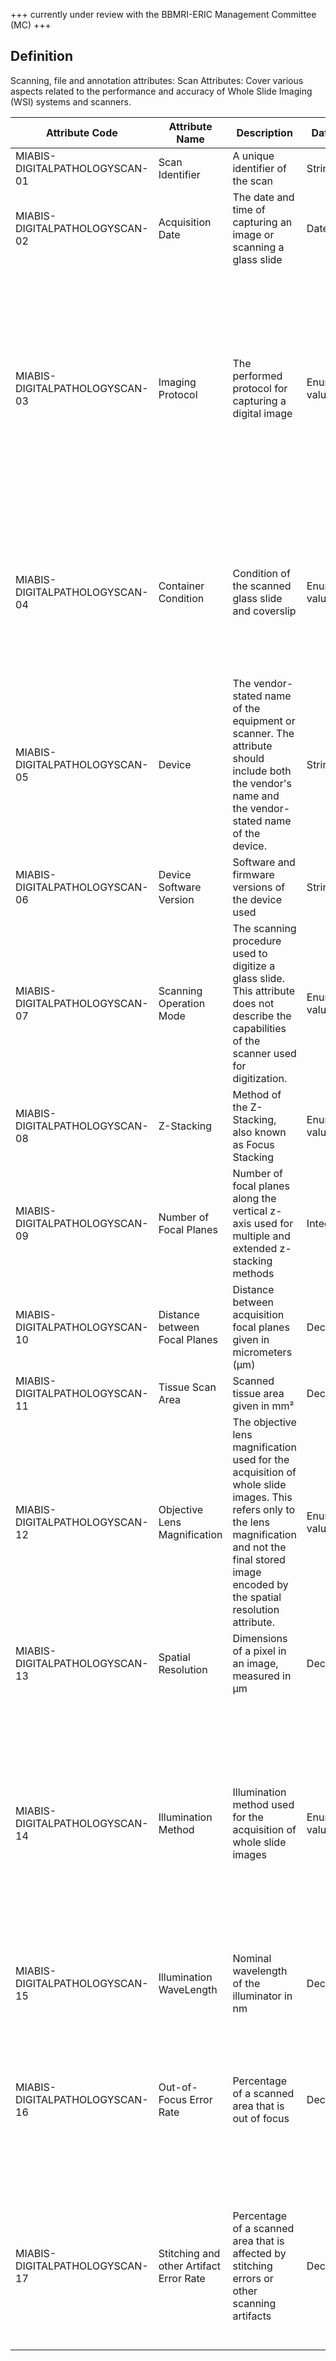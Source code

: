 +++ currently under review with the BBMRI-ERIC Management Committee (MC) +++

## Definition

Scanning, file and annotation attributes: 
Scan Attributes: Cover various aspects related to the performance and accuracy of Whole Slide Imaging (WSI) systems and scanners.

| Attribute Code                 | Attribute Name                          | Description                                                                                                                                                                                             | Data type         | Allowed values                                                                                                                                                                                                                                                    | Constraints                                                                                                 | Cardinality |
| ------------------------------ | --------------------------------------- | ------------------------------------------------------------------------------------------------------------------------------------------------------------------------------------------------------- | ----------------- | ----------------------------------------------------------------------------------------------------------------------------------------------------------------------------------------------------------------------------------------------------------------- | ----------------------------------------------------------------------------------------------------------- | ----------- |
| MIABIS-DIGITALPATHOLOGYSCAN-01 | Scan Identifier                         | A unique identifier of the scan                                                                                                                                                                         | String            | An ID as a free-text string                                                                                                                                                                                                                                       | none                                                                                                           | 0:1         |
| MIABIS-DIGITALPATHOLOGYSCAN-02 | Acquisition Date                        | The date and time of capturing an image or scanning a glass slide                                                                                                                                       | Date              | DATETIME values in ' YYYY-MM-DD hh:mm:ss ' format                                                                                                                                                                                                                 | Datetime format must be according to ISO 8601.                                                              | 0:1         |
| MIABIS-DIGITALPATHOLOGYSCAN-03 | Imaging Protocol                        | The performed protocol for capturing a digital image                                                                                                                                                    | Enumerated values | whole Slide Imaging, slide Microscopy, WSI40XRGB, WSI20XRGB, gross Specimen Imaging, peri-operative Photographic Imaging, other (the value is known but cannot be classified into any of the predefined categories) NULL (the value is unknown)                   | none                                                                                                           | 1:1         |
| MIABIS-DIGITALPATHOLOGYSCAN-04 | Container Condition                     | Condition of the scanned glass slide and coverslip                                                                                                                                                      | Enumerated values | Good, Acceptable, Unacceptable, Subject To Interpretation (The data provider is uncertain whether the container condition is acceptable or unacceptable)                                                                                                          | none                                                                                                           | 0:1         |
| MIABIS-DIGITALPATHOLOGYSCAN-05 | Device                                  | The vendor-stated name of the equipment or scanner. The attribute should include both the vendor's name and the vendor-stated name of the device.                                                       | String            | The vendor-stated name of the equipment or scanner.                                                                                                                                                                                                               | The attribute should include both the vendor's name and the vendor-stated name of the device.               | 1:1         |
| MIABIS-DIGITALPATHOLOGYSCAN-06 | Device Software Version                 | Software and firmware versions of the device used                                                                                                                                                       | String            |                                                                                                                                                                                                                                                                   | none                                                                                                           | 0:1         |
| MIABIS-DIGITALPATHOLOGYSCAN-07 | Scanning Operation Mode                 | The scanning procedure used to digitize a glass slide. This attribute does not describe the capabilities of the scanner used for digitization.                                                          | Enumerated values | Automatic, Semi-automatic, Manual                                                                                                                                                                                                                                 | none                                                                                                           | 0:1         |
| MIABIS-DIGITALPATHOLOGYSCAN-08 | Z-Stacking                              | Method of the Z-Stacking, also known as Focus Stacking                                                                                                                                                  | Enumerated values | single, multiple, extended                                                                                                                                                                                                                                        | none                                                                                                           | 0:1         |
| MIABIS-DIGITALPATHOLOGYSCAN-09 | Number of Focal Planes                  | Number of focal planes along the vertical z-axis used for multiple and extended z-stacking methods                                                                                                      | Integer           |                                                                                                                                                                                                                                                                   | none                                                                                                           | 0:1         |
| MIABIS-DIGITALPATHOLOGYSCAN-10 | Distance between Focal Planes           | Distance between acquisition focal planes given in micrometers (µm)                                                                                                                                     | Decimal           |                                                                                                                                                                                                                                                                   | none                                                                                                           | 0:1         |
| MIABIS-DIGITALPATHOLOGYSCAN-11 | Tissue Scan Area                        | Scanned tissue area given in mm²                                                                                                                                                                        | Decimal           |                                                                                                                                                                                                                                                                   | none                                                                                                           | 0:1         |
| MIABIS-DIGITALPATHOLOGYSCAN-12 | Objective Lens Magnification            | The objective lens magnification used for the acquisition of whole slide images. This refers only to the lens magnification and not the final stored image encoded by the spatial resolution attribute. | Enumerated values | 5X, 10x, 20x, 40x, other (the value is known but cannot be classified into any of the predefined categories), NULL (the value is unknown)                                                                                                                         | none                                                                                                           | 1:1         |
| MIABIS-DIGITALPATHOLOGYSCAN-13 | Spatial Resolution                      | Dimensions of a pixel in an image, measured in µm                                                                                                                                                       | Decimal           |                                                                                                                                                                                                                                                                   | none                                                                                                           | 1:1         |
| MIABIS-DIGITALPATHOLOGYSCAN-14 | Illumination Method                     | Illumination method used for the acquisition of whole slide images                                                                                                                                      | Enumerated values | Transmission Illumination, Reflection Illumination, Epifluorescence Illumination, Brightfield Illumination, Darkfield Illumination, Oblique Illumination, Phase Contrast Illumination, Differential Interference Contrast, Total Internal Reflection Fluorescence | none                                                                                                           | 0:1         |
| MIABIS-DIGITALPATHOLOGYSCAN-15 | Illumination WaveLength                 | Nominal wavelength of the illuminator in nm                                                                                                                                                             | Decimal           |                                                                                                                                                                                                                                                                   | none                                                                                                           | 0:1         |
| MIABIS-DIGITALPATHOLOGYSCAN-16 | Out-of-Focus Error Rate                 | Percentage of a scanned area that is out of focus                                                                                                                                                       | Decimal           |                                                                                                                                                                                                                                                                   | the values should preferably be generated by a (validated) algorithm and encoded as a value between 0 and 1 | 0:1         |
| MIABIS-DIGITALPATHOLOGYSCAN-17 | Stitching and other Artifact Error Rate | Percentage of a scanned area that is affected by stitching errors or other scanning artifacts                                                                                                           | Decimal           |                                                                                                                                                                                                                                                                   | the values should preferably be generated by a (validated) algorithm and encoded as a value between 0 and 1 | 0:1         |
